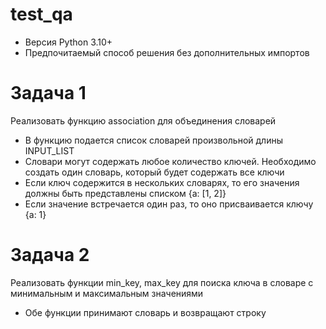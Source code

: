 # test_qa

- Версия Python 3.10+
- Предпочитаемый способ решения без дополнительных импортов

# Задача 1
Реализовать функцию association для объединения словарей
- В функцию подается список словарей произвольной длины INPUT_LIST
- Словари могут содержать любое количество ключей. Необходимо создать один словарь, который будет содержать все ключи
- Если ключ содержится в нескольких словарях, то его значения должны быть представлены списком {a: [1, 2]}
- Если значение встречается один раз, то оно присваивается ключу {a: 1}

# Задача 2
Реализовать функции min_key, max_key для поиска ключа в словаре с минимальным и максимальным значениями
- Обе функции принимают словарь и возвращают строку
